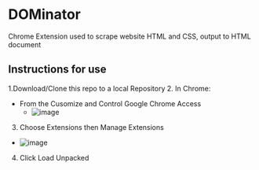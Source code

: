 # DOMinator
Chrome Extension used to scrape website HTML and CSS, output to HTML document

## Instructions for use
1.Download/Clone this repo to a local Repository
2. In Chrome:
   - From the Cusomize and Control Google Chrome Access
     - ![image](https://github.com/user-attachments/assets/d6661873-937c-4bf3-851d-9f99247ec850)
3. Choose Extensions then Manage Extensions
  - ![image](https://github.com/user-attachments/assets/ae41991e-71db-427d-b6f6-2f939deec818)
4. Click Load Unpacked